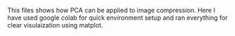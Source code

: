 This files shows how PCA can be applied to image compression. Here I have used google colab for quick environment setup and 
ran everything for clear visulaization using matplot.

